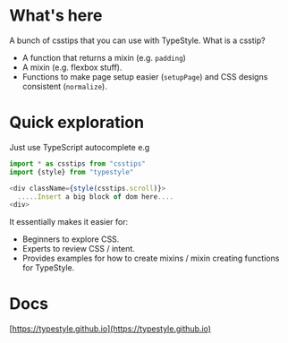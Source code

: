 # What's here

A bunch of csstips that you can use with TypeStyle. What is a csstip?

- A function that returns a mixin (e.g. `padding`)
- A mixin (e.g. flexbox stuff).
- Functions to make page setup easier (`setupPage`) and CSS designs consistent (`normalize`).

# Quick exploration 

Just use TypeScript autocomplete e.g 

```ts
import * as csstips from "csstips" 
import {style} from "typestyle" 

<div className={style(csstips.scroll)}>
  .....Insert a big block of dom here....
<div>
```

It essentially makes it easier for: 
- Beginners to explore CSS.
- Experts to review CSS / intent.
- Provides examples for how to create mixins / mixin creating functions for TypeStyle.

# Docs 

[https://typestyle.github.io](https://typestyle.github.io)
